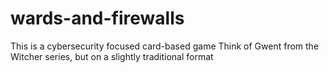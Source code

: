 # wards-and-firewalls

This is a cybersecurity focused card-based game
Think of Gwent from the Witcher series, but on a slightly traditional format 
